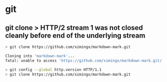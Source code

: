 # git

## git clone > HTTP/2 stream 1 was not closed cleanly before end of the underlying stream

```bash
> git clone https://github.com/ximingx/markdown-mark.git

Cloning into 'markdown-mark'...
fatal: unable to access 'https://github.com/ximingx/markdown-mark.git/': HTTP/2 stream 1 was not closed cleanly before end of the underlying stream

> git config --global http.version HTTP/1.1
> git clone https://github.com/ximingx/markdown-mark.git
```

